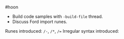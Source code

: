 #hoon 

- Build code samples with `-build-file` thread.
- Discuss Ford import runes.

Runes introduced:  `/-`, `/*`, `/=`
Irregular syntax introduced:
